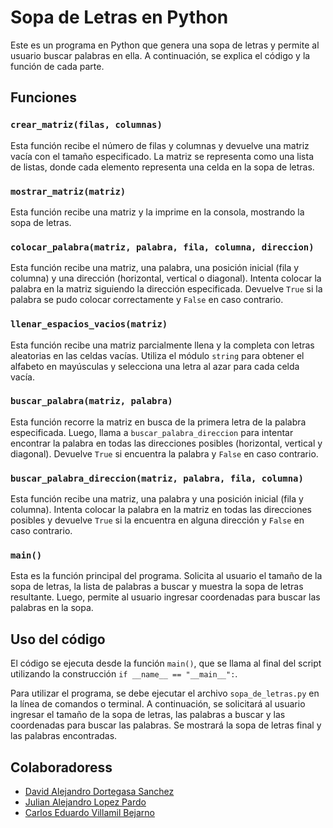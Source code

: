# Sopa de Letras en Python

Este es un programa en Python que genera una sopa de letras y permite al usuario buscar palabras en ella. A continuación, se explica el código y la función de cada parte.

## Funciones

### `crear_matriz(filas, columnas)`

Esta función recibe el número de filas y columnas y devuelve una matriz vacía con el tamaño especificado. La matriz se representa como una lista de listas, donde cada elemento representa una celda en la sopa de letras.

### `mostrar_matriz(matriz)`

Esta función recibe una matriz y la imprime en la consola, mostrando la sopa de letras.

### `colocar_palabra(matriz, palabra, fila, columna, direccion)`

Esta función recibe una matriz, una palabra, una posición inicial (fila y columna) y una dirección (horizontal, vertical o diagonal). Intenta colocar la palabra en la matriz siguiendo la dirección especificada. Devuelve `True` si la palabra se pudo colocar correctamente y `False` en caso contrario.

### `llenar_espacios_vacios(matriz)`

Esta función recibe una matriz parcialmente llena y la completa con letras aleatorias en las celdas vacías. Utiliza el módulo `string` para obtener el alfabeto en mayúsculas y selecciona una letra al azar para cada celda vacía.

### `buscar_palabra(matriz, palabra)`

Esta función recorre la matriz en busca de la primera letra de la palabra especificada. Luego, llama a `buscar_palabra_direccion` para intentar encontrar la palabra en todas las direcciones posibles (horizontal, vertical y diagonal). Devuelve `True` si encuentra la palabra y `False` en caso contrario.

### `buscar_palabra_direccion(matriz, palabra, fila, columna)`

Esta función recibe una matriz, una palabra y una posición inicial (fila y columna). Intenta colocar la palabra en la matriz en todas las direcciones posibles y devuelve `True` si la encuentra en alguna dirección y `False` en caso contrario.

### `main()`

Esta es la función principal del programa. Solicita al usuario el tamaño de la sopa de letras, la lista de palabras a buscar y muestra la sopa de letras resultante. Luego, permite al usuario ingresar coordenadas para buscar las palabras en la sopa.

## Uso del código

El código se ejecuta desde la función `main()`, que se llama al final del script utilizando la construcción `if __name__ == "__main__":`.

Para utilizar el programa, se debe ejecutar el archivo `sopa_de_letras.py` en la línea de comandos o terminal. A continuación, se solicitará al usuario ingresar el tamaño de la sopa de letras, las palabras a buscar y las coordenadas para buscar las palabras. Se mostrará la sopa de letras final y las palabras encontradas.

## Colaboradoress

- [David Alejandro Dortegasa Sanchez](https://github.com/dortegasa)
- [Julian Alejandro Lopez Pardo](https://github.com/julopezpa)
- [Carlos Eduardo Villamil Bejarno](https://github.com/crlos-16)


